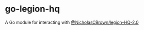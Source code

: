 # go-legion-hq
A Go module for interacting with [@NicholasCBrown/legion-HQ-2.0](https://github.com/NicholasCBrown/legion-HQ-2.0)
